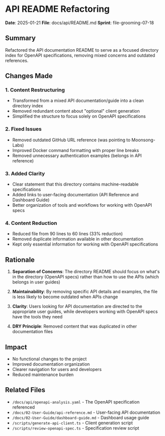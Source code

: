 # API README Refactoring

**Date**: 2025-01-21
**File**: docs/api/README.md
**Sprint**: file-grooming-07-18

## Summary

Refactored the API documentation README to serve as a focused directory index for OpenAPI specifications, removing mixed concerns and outdated references.

## Changes Made

### 1. Content Restructuring

- Transformed from a mixed API documentation/guide into a clean directory index
- Removed redundant content about "optional" client generation
- Simplified the structure to focus solely on OpenAPI specifications

### 2. Fixed Issues

- Removed outdated GitHub URL reference (was pointing to Moonsong-Labs)
- Improved Docker command formatting with proper line breaks
- Removed unnecessary authentication examples (belongs in API reference)

### 3. Added Clarity

- Clear statement that this directory contains machine-readable specifications
- Added links to user-facing documentation (API Reference and Dashboard Guide)
- Better organization of tools and workflows for working with OpenAPI specs

### 4. Content Reduction

- Reduced file from 90 lines to 60 lines (33% reduction)
- Removed duplicate information available in other documentation
- Kept only essential information for working with OpenAPI specifications

## Rationale

1. **Separation of Concerns**: The directory README should focus on what's in the directory (OpenAPI specs) rather than how to use the APIs (which belongs in user guides)

2. **Maintainability**: By removing specific API details and examples, the file is less likely to become outdated when APIs change

3. **Clarity**: Users looking for API documentation are directed to the appropriate user guides, while developers working with OpenAPI specs have the tools they need

4. **DRY Principle**: Removed content that was duplicated in other documentation files

## Impact

- No functional changes to the project
- Improved documentation organization
- Clearer navigation for users and developers
- Reduced maintenance burden

## Related Files

- `/docs/api/openapi-analysis.yaml` - The OpenAPI specification referenced
- `/docs/02-User-Guide/api-reference.md` - User-facing API documentation
- `/docs/02-User-Guide/dashboard-guide.md` - Dashboard usage guide
- `/scripts/generate-api-client.ts` - Client generation script
- `/scripts/review-openapi-spec.ts` - Specification review script
